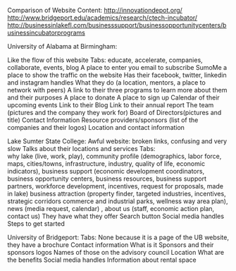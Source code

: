 Comparison of Website Content:
http://innovationdepot.org/
http://www.bridgeport.edu/academics/research/ctech-incubator/
http://businessinlakefl.com/businesssupport/businessopportunitycenters/businessincubatorprograms


University of Alabama at Birmingham:


Like the flow of this website 
Tabs: educate, accelerate, companies, collaborate, events, blog
A place to enter you email to subscribe
SumoMe a place to show the traffic on the website
Has their facebook, twitter, linkedin and instagram handles
What they do (a location, mentors, a place to network with peers)
A link to their three programs to learn more about them and their purposes
A place to donate
A place to sign up 
Calendar of their upcoming events
Link to their Blog
Link to their annual report
The team (pictures and the company they work for)
Board of Directors(pictures and title)
Contact Information 
Resource providers/sponsors (list of the companies and their logos)
Location and contact information


Lake Sumter State College:
Awful website: broken links, confusing and very slow
Talks about their locations and services
Tabs:  
why lake (live, work, play), 
community profile (demographics, labor force, maps, cities/towns, infrastructure, industry, quality of life, economic indicators), 
business support (economic development coordinators, business opportunity centers, business resources, business support partners, workforce development, incentives, request for proposals, made in lake) 
business attraction (property finder, targeted industries, incentives, strategic corridors commerce and industrial parks, wellness way area plan),
 news (media request, calendar) , 
about us (staff, economic action plan, contact us)
They have what they offer
Search button
Social media handles
Steps to get started


University of Bridgeport:
Tabs: None because it is a page of the UB website, they have a brochure
Contact information
What is it
Sponsors and their sponsors logos
Names of those on the advisory council
Location
What are the benefits
Social media handles
Information about rental space
